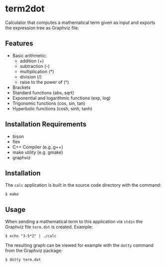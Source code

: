 # term2dot

Calculator that computes a mathematical term given as input and exports the expression tree as Graphviz file.

## Features
* Basic arithmetic:
  * addition (+)
  * subtraction (-)
  * multiplication (*)
  * division (/)
  * raise to the power of (^)
* Brackets
* Standard functions (abs, sqrt)
* Exponential and logarithmic functions (exp, log)
* Trigonomic functions (cos, sin, tan)
* Hyperbolic functions (cosh, sinh, tanh)


## Installation Requirements
* bison
* flex
* C++ Compiler (e.g. g++)
* make utility (e.g. gmake)
* graphviz

## Installation
The `calc` application is built in the source code directory with the command:
```
$ make
```

## Usage
When sending a mathematical term to this application via `stdin` the Graphviz file `term.dot` is created.
Example:
```
$ echo "3-5*2" | ./calc
```
The resulting graph can be viewed for example with the `dotty` command from the Graphviz package:
```
$ dotty term.dot
```
